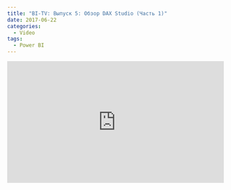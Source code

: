 ```yaml
---
title: "BI-TV: Выпуск 5: Обзор DAX Studio (Часть 1)"
date: 2017-06-22
categories:
  - Video
tags:
  - Power BI
---
```

<style>.embed-container { position: relative; padding-bottom: 56.25%; height: 0; overflow: hidden; max-width: 100%; } .embed-container iframe, .embed-container object, .embed-container embed { position: absolute; top: 0; left: 0; width: 100%; height: 100%; }</style><div class='embed-container'><iframe src='https://www.youtube.com/embed/y-2FcjWbxuo' frameborder='0' allowfullscreen></iframe></div>
